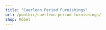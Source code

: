 ```yaml
---
title: "Caerleon Period Furnishings"
url: /ponthir/caerleon-period-furnishings/
shop: Möbel
---
```

